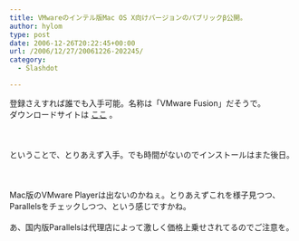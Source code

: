 ```yaml
---
title: VMwareのインテル版Mac OS X向けバージョンのパブリックβ公開。
author: hylom
type: post
date: 2006-12-26T20:22:45+00:00
url: /2006/12/27/20061226-202245/
category:
  - Slashdot

---
```

登録さえすれば誰でも入手可能。名称は「VMware Fusion」だそうで。   
ダウンロードサイトは   [ここ][1] 。</br>  
</br>   
ということで、とりあえず入手。でも時間がないのでインストールはまた後日。</br>  
</br>   
Mac版のVMware Playerは出ないのかねぇ。とりあえずこれを様子見つつ、Parallelsをチェックしつつ、という感じですかね。</br>   
あ、国内版Parallelsは代理店によって激しく価格上乗せされてるのでご注意を。</br>  
</br>  
</br>

 [1]: http://www.vmware.com/products/beta/fusion/
